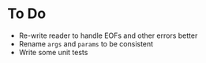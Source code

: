 To Do
=====

 * Re-write reader to handle EOFs and other errors better
 * Rename `args` and `params` to be consistent
 * Write some unit tests
